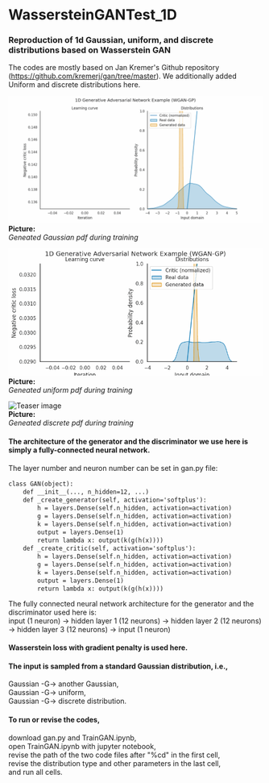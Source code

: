 # WassersteinGANTest_1D
### Reproduction of 1d Gaussian, uniform, and discrete distributions based on Wasserstein GAN  
The codes are mostly based on Jan Kremer's Github repository (https://github.com/kremerj/gan/tree/master). We additionally added Uniform and discrete distributions here.

![Teaser image](./Gaussian_pdf.gif)   
**Picture:**   
*Geneated Gaussian pdf during training*

![Teaser image](./Uniform_pdf.gif)    
**Picture:**   
*Geneated uniform pdf during training*

![Teaser image](./Discrete_pdf_change.gif)    
**Picture:**   
*Geneated discrete pdf during training*

#### The architecture of the generator and the discriminator we use here is simply a fully-connected neural network.  
The layer number and neuron number can be set in gan.py file: 

```
class GAN(object):
    def __init__(..., n_hidden=12, ...)
    def _create_generator(self, activation='softplus'):
        h = layers.Dense(self.n_hidden, activation=activation)
        g = layers.Dense(self.n_hidden, activation=activation)
        k = layers.Dense(self.n_hidden, activation=activation)
        output = layers.Dense(1)
        return lambda x: output(k(g(h(x))))
    def _create_critic(self, activation='softplus'):
        h = layers.Dense(self.n_hidden, activation=activation)
        g = layers.Dense(self.n_hidden, activation=activation)
        k = layers.Dense(self.n_hidden, activation=activation)
        output = layers.Dense(1)
        return lambda x: output(k(g(h(x))))
```

   
The fully connected neural network architecture for the generator and the discriminator used here is:  
input (1 neuron) -> hidden layer 1 (12 neurons) -> hidden layer 2 (12 neurons) -> hidden layer 3 (12 neurons) -> input (1 neuron)

#### Wasserstein loss with gradient penalty is used here.

#### The input is sampled from a standard Gaussian distribution, i.e.,   
Gaussian -G-> another Gaussian,   
Gaussian -G-> uniform,   
Gaussian -G-> discrete distribution.

#### To run or revise the codes,   
download gan.py and TrainGAN.ipynb,   
open TrainGAN.ipynb with jupyter notebook,   
revise the path of the two code files after "%cd" in the first cell,   
revise the distribution type and other parameters in the last cell,   
and run all cells.
